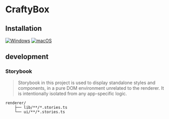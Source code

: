 # CraftyBox

## Installation

[![Windows](https://img.shields.io/badge/Windows-download-blue?style=for-the-badge&logo=windows&logoColor=white)](https://github.com/livemehere/crafty-box-official/releases)
[![macOS](https://img.shields.io/badge/macOS-download-black?style=for-the-badge&logo=apple&logoColor=white)](https://github.com/livemehere/crafty-box-official/releases)

## development

### Storybook

> Storybook in this project is used to display standalone styles and components, in a pure DOM environment unrelated to the renderer. It is intentionally isolated from any app-specific logic.

```plaintext
renderer/
    ├── lib/**/*.stories.ts
    └── ui/**/*.stories.ts
```
